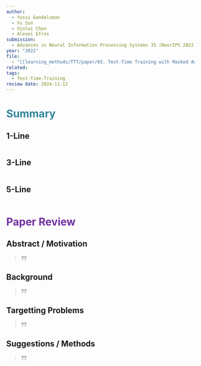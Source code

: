 ```yaml
---
author:
  - Yossi Gandelsman
  - Yu Sun
  - Xinlei Chen
  - Alexei Efros
submission:
  - Advances in Neural Information Processing Systems 35 (NeurIPS 2022)
year: "2022"
file:
  - "[[learning_methods/TTT/paper/03. Test-Time Training with Masked Autoencoders.pdf|03. Test-Time Training with Masked Autoencoders]]"
related: 
tags:
  - Test-Time-Training
review date: 2024-11-12
---
```

# <font color="#31859b">Summary</font>

## 1-Line

```
```
## 3-Line

```
```
## 5-Line

```
```


# <font color="#7030a0">Paper Review</font>

## Abstract / Motivation

> ??

## Background

> ??

## Targetting Problems

> ??

## Suggestions / Methods

> ??


